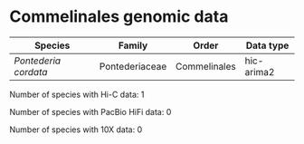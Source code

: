 # Commelinales genomic data

| Species | Family | Order | Data type |
| -- | --- | --- | --- |
| *Pontederia cordata* | Pontederiaceae | Commelinales | hic-arima2 |

Number of species with Hi-C data: 1

Number of species with PacBio HiFi data: 0

Number of species with 10X data: 0
